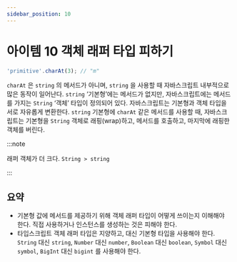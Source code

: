 ```yaml
---
sidebar_position: 10
---
```


# 아이템 10 객체 래퍼 타입 피하기

```ts
'primitive'.charAt(3); // "m"
```

`charAt` 은 `string` 의 메서드가 아니며, `string` 을 사용할 때 자바스크립트 내부적으로 많은 동작이 일어난다. `string` ‘기본형’에는 메서드가 없지만, 자바스크립트에는 메서드를 가지는 `String` ‘객체’ 타입이 정의되어 있다. 자바스크립트는 기본형과 객체 타입을 서로 자유롭게 변환한다. `string` 기본형에 `charAt` 같은 메서드를 사용할 때, 자바스크립트는 기본형을 `String` 객체로 래핑(wrap)하고, 메서드를 호출하고, 마지막에 래핑한 객체를 버린다.

:::note

래퍼 객체가 더 크다. `String > string`

:::

## 요약

- 기본형 값에 메서드를 제공하기 위해 객체 래퍼 타입이 어떻게 쓰이는지 이해해야 한다. 직접 사용하거나 인스턴스를 생성하는 것은 피해야 한다.
- 타입스크립트 객체 래퍼 타입은 지양하고, 대신 기본형 타입을 사용해야 한다. `String` 대신 `string`, `Number` 대신 `number`, `Boolean` 대신 `boolean`, `Symbol` 대신 `symbol`, `BigInt` 대신 `bigint` 를 사용해야 한다.
